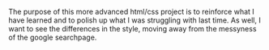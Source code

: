 The purpose of this more advanced html/css project is to reinforce what I have learned and to polish up what I was struggling with last time. As well, I want to see the differences in the style, moving away from the messyness of the google searchpage.
